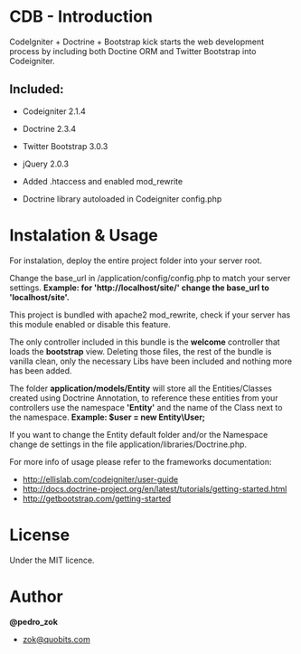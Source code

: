 CDB - Introduction
============

CodeIgniter + Doctrine + Bootstrap kick starts the web development process by including both Doctine ORM and Twitter Bootstrap into Codeigniter. 

Included:
---------

- Codeigniter 2.1.4

- Doctrine 2.3.4

- Twitter Bootstrap 3.0.3

- jQuery 2.0.3

- Added .htaccess and enabled mod_rewrite

- Doctrine library autoloaded in Codeigniter config.php

Instalation & Usage
===================

For instalation, deploy the entire project folder into your server root.


Change the base_url in /application/config/config.php to match your server settings.
**Example: for 'http://localhost/site/' change the base_url to 'localhost/site'.**


This project is bundled with apache2 mod_rewrite, check if your server has this module enabled or disable this feature.


The only controller included in this bundle is the **welcome** controller that loads the **bootstrap** view.
Deleting those files, the rest of the bundle is vanilla clean, only the necessary Libs have been included and nothing more has been added.


The folder **application/models/Entity** will store all the Entities/Classes created using Doctrine Annotation, to reference these entities from your controllers use the namespace **'Entity\'** and the name of the Class next to the namespace.
**Example: $user = new Entity\User;**

If you want to change the Entity default folder and/or the Namespace change de settings in the file application/libraries/Doctrine.php.


For more info of usage please refer to the frameworks documentation:


- http://ellislab.com/codeigniter/user-guide
- http://docs.doctrine-project.org/en/latest/tutorials/getting-started.html
- http://getbootstrap.com/getting-started


License
=======

Under the MIT licence.

Author
======

**@pedro_zok**

- zok@quobits.com
